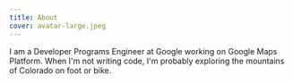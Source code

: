 ```yaml
---
title: About
cover: avatar-large.jpeg
---
```

<re-img src="avatar-large.jpeg" hovereffect=true></re-img>

I am a Developer Programs Engineer at Google working on Google Maps Platform. When I'm not writing code, I'm probably exploring the mountains of Colorado on foot or bike.

<re-icons></re-icons>